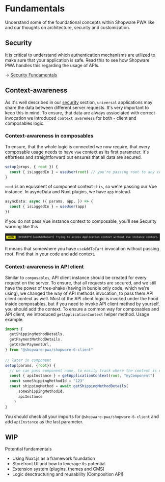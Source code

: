 # Fundamentals

Understand some of the foundational concepts within Shopware PWA like and our thoughts on architecture, security and customization.

## Security <Badge text="new" type="info"/>

It is critical to understand which authentication mechanisms are utilized to make sure that your application is safe. Read this to see how Shopware PWA handles this regarding the usage of APIs.

→ [Security Fundamentals](./security)

## Context-awareness <Badge text="new" type="info"/>

As it's well described in our [security](./security.md) section, `universal` applications may share the data between different server requests. It's very important to keep this in mind. To ensure, that data are always assiociated with correct invocation we introduced `context awareness` for both - client and composables logic.

### Context-awareness in composables

To ensure, that the whole logic is connected we now require, that every composable usage needs to have `Vue` context as its first parameter. It's effortless and straightforward but ensures that all data are secured.

```js
setup(props, { root }) {
  const { isLoggedIn } = useUser(root) // you're passing root to any composable as a first argument
}
```

`root` is an equivalent of component context `this`, so we're passing our Vue instance. In asyncData and Nuxt plugins, we have `app` instead.

```js
asyncData: async ({ params, app, }) => {
  const { isLoggedIn } = useUser(app)
})
```

if you do not pass Vue instance context to composable, you'll see Security warning like this

![composables context security warning](../../assets/composables-context-security-warning.png)

It means that somewhere you have `useAddToCart` invocation without passing root. Find that in your code and add context.

### Context-awareness in API client

Similar to `composables`, API client instance should be created for every request on the server. To ensure, that all requests are secured, and we still have the power of tree-shake (having in bundle only code, which we're using), we changed the way of API methods invocation, to pass them API client context as well. Most of the API client logic is invoked under the hood inside composables, but if you need to invoke API client method by yourself, you should add the context. To ensure a common way for composables and API client, we introduced `getApplicationContext` helper method. Usage example:

```js
import {
  getShippingMethodDetails,
  getPaymentMethodDetails,
  getOrderPaymentUrl,
} from "@shopware-pwa/shopware-6-client"

// later in component
setup(params, {root}) {
  // we can pass component name, to easily track where the context is not passed
  const { apiInstance } = getApplicationContext(root, "myComponent")
  const someShippingMethodId = "123"
  const shippingMethod = await getShippingMethodDetails(
      someShippingMethodId,
      apiInstance
    )
}
```

You should check all your imports for `@shopware-pwa/shopware-6-client` and add `apiInstance` as the last parameter.

## WIP <Badge text="coming soon"/>

Potential fundamentals

- Using Nuxt.js as a framework foundation
- Storefront UI and how to leverage its potential
- Extension system (plugins, themes and CMS)
- Logic desctructuring and reusability (Composition API)
